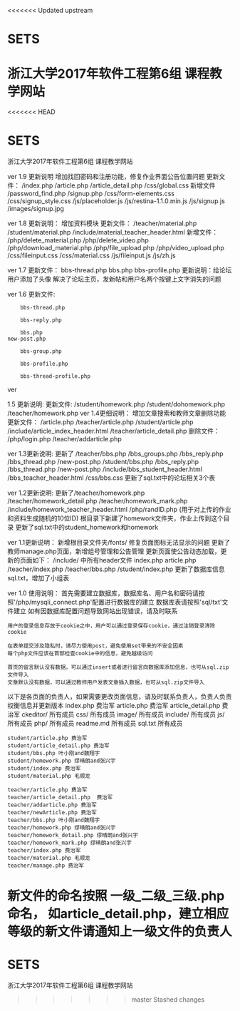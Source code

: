 <<<<<<< Updated upstream
# SETS
浙江大学2017年软件工程第6组 课程教学网站
=======
<<<<<<< HEAD
# SETS
浙江大学2017年软件工程第6组 课程教学网站


ver 1.9 更新说明
	增加找回密码和注册功能，修复作业界面公告位置问题
	更新文件：
		/index.php
		/article.php
		/article_detail.php
		/css/global.css
	新增文件
		/password_find.php
		/signup.php
		/css/form-elements.css
		/css/signup_style.css
		/js/placeholder.js
		/js/restina-1.1.0.min.js
		/js/signup.js
		/images/signup.jpg

ver 1.8 更新说明：
	增加资料模块
	更新文件：
		/teacher/material.php
		/student/material.php
		/include/material_teacher_header.html
	新增文件：
		/php/delete_material.php
		/php/delete_video.php
		/php/download_material.php
		/php/file_upload.php
		/php/video_upload.php
		/css/fileinput.css
		/css/material.css
		/js/fileinput.js
		/js/zh.js

ver 1.7 更新文件：
		bbs-thread.php 
		bbs.php 
		bbs-profile.php
	更新说明：给论坛用户添加了头像
		  解决了论坛主页，发新帖和用户名两个按键上文字消失的问题

ver 1.6 更新文件:
	
		bbs-thread.php
	
		bbs-reply.php
	
		bbs.php
	new-post.php
	
		bbs-group.php
	
		bbs-profile.php
	
		bbs-thread-profile.php

ver 

1.5 更新说明:
	更新文件:
		/student/homework.php
		/student/dohomework.php
		/teacher/homework.php
ver 1.4更细说明：
	增加文章搜索和教师文章删除功能
	更新文件：
		/article.php
		/teacher/article.php
		/student/article.php
		/include/article_index_header.html
		/teacher/article_detail.php	
	删除文件：
		/php/login.php
		/teacher/addarticle.php	


ver 1.3更新说明:
	更新了	/teacher/bbs.php
		/bbs_groups.php
		/bbs_reply.php
		/bbs_thread.php
		/new-post.php
		/student/bbs.php
		/bbs_reply.php
		/bbs_thread.php
		/new-post.php
		/include/bbs_student_header.html
		/bbs_teacher_header.html
		/css/bbs.css
	更新了sql.txt中的论坛相关3个表


ver 1.2更新说明:
	更新了/teacher/homework.php
		/teacher/homework_detail.php
		/teacher/homework_mark.php
		/include/homework_teacher_header.html
	   /php/randID.php  (用于对上传的作业和资料生成随机的10位ID)
	根目录下新建了homework文件夹，作业上传到这个目录
	更新了sql.txt中的student_homework和homework
	
ver 1.1更新说明：
	新增根目录文件夹/fonts/	修复页面图标无法显示的问题
	更新了教师manage.php页面，新增组号管理和公告管理
	更新页面使公告动态加载，更新的页面如下：
		/include/ 中所有header文件
		index.php
		article.php
		/teacher/index.php
		/teacher/bbs.php
		/student/index.php
	更新了数据库信息sql.txt，增加了小组表

ver 1.0
使用说明：
	首先需要建立数据库，数据库名、用户名和密码请按照'/php/mysqli_connect.php'配置进行数据库的建立
	数据库表请按照'sql/txt'文件建立
	如有因数据库配置问题导致网站出现错误，请及时联系
	
	用户的登录信息存放于cookie之中，用户可以通过登录保存cookie，通过注销登录清除cookie
	
	在表单提交涉及隐私时，请尽力使用post，避免使用set带来的不安全因素
	每个php文件应该在首部检查cookie中的信息，避免越级访问
	
	首页的留言默认没有数据，可以通过insert或者进行留言向数据库添加信息，也可从sql.zip文件导入
	文章默认没有数据，可以通过教师用户发表文章插入数据，也可从sql.zip文件导入
	
以下是各页面的负责人，如果需要更改页面信息，请及时联系负责人，负责人负责权衡信息并更新版本
	index.php 费治军
	article.php 费治军
	article_detail.php 费治军
	ckeditor/ 所有成员
	css/ 所有成员
	image/ 所有成员
	include/ 所有成员
	js/ 所有成员
	php/ 所有成员
	readme.md 所有成员
	sql.txt 所有成员
	
	student/article.php 费治军
	student/article_detail.php 费治军
	student/bbs.php 叶小刚and魏翔宇
	student/homework.php 缪晴朗and张兴宇
	student/index.php 费治军
	student/material.php 毛顺龙
	
	teacher/article.php 费治军
	teacher/article_detail.php  费治军
	teacher/addarticle.php 费治军
	teacher/newArticle.php 费治军
	teacher/bbs.php 叶小刚and魏翔宇
	teacher/homework.php 缪晴朗and张兴宇
	teacher/homework_detail.php 缪晴朗and张兴宇
	teacher/homework_mark.php 缪晴朗and张兴宇
	teacher/index.php 费治军
	teacher/material.php 毛顺龙
	teacher/manage.php 费治军
	
新文件的命名按照 一级_二级_三级.php 命名， 如article_detail.php，建立相应等级的新文件请通知上一级文件的负责人
=======
# SETS
浙江大学2017年软件工程第6组 课程教学网站
>>>>>>> master
>>>>>>> Stashed changes
